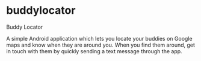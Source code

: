 # buddylocator
Buddy Locator

A simple Android application which lets you locate your buddies on Google maps and know when they are around you. When you find them around, get in touch with them by quickly sending a text message through the app.
